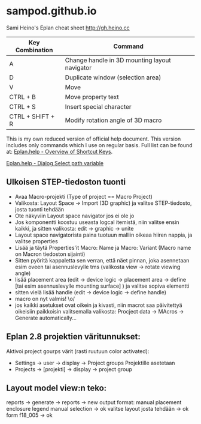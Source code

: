 # sampod.github.io
Sami Heino's Eplan cheat sheet
http://gh.heino.cc

| Key Combination  | Command
| ---------------- | ---
| A                | Change handle in 3D mounting layout navigator
| D                | Duplicate window (selection area)
| V                | Move
| CTRL + B         | Move property text
| CTRL + S         | Insert special character
| CTRL + SHIFT + R | Modify rotation angle of 3D macro

This is my own reduced version of official help document. This version includes only commands which I use on regular basis. Full list can be found at: 
[Eplan.help - Overview of Shortcut Keys](https://www.eplan.help/help/platform/2.7/en-US/help/EPLAN_Help.htm#htm/gededitgui_k_tastaturbefehle.htm#kanchor426).

[Eplan.help - Dialog Select path variable](https://www.eplan.help/help/platform/2.8/en-US/help/EPLAN_Help.htm#htm/modaldialogsdb_d_pfadvariablen.htm)

## Ulkoisen STEP-tiedoston tuonti
- Avaa Macro-projekti (Type of project == Macro Project)
- Valikosta: Layout Space -> Import (3D graphic) ja valitse STEP-tiedosto, josta tuonti tehdään
- Ote näkyviin Layout space navigator jos ei ole jo
- Jos komponentti koostuu useasta logcal itemistä, niin valitse ensin kaikki, ja sitten valikosta: edit -> graphic -> unite
- Layout space navigatorista paina tuotuun malliin oikeaa hiiren nappia, ja valitse properties
- Lisää ja täytä Properties'it Macro: Name ja Macro: Variant (Macro name on Macron tiedoston sijainti)
- Sitten pyöritä kappaletta sen verran, että näet pinnan, joka asennetaan esim oveen tai asennuslevylle tms (valikosta view -> rotate viewing angle)
- lisää placement area (edit -> device logic -> placement area -> define [tai esim asennuslevylle mounting surface] ) ja valitse sopiva elementti 
- sitten vielä lisää handle (edit -> device logic -> define handle)
- macro on nyt valmis! \o/
- jos kaikki asetukset ovat oikein ja kivasti, niin macrot saa päivitettyä oikeisiin paikkoisin valitsemalla valikosta: Procject data -> MAcros -> Generate automatically...

## Eplan 2.8 projektien väritunnukset:
Aktivoi project gourps värit (rasti ruutuun color activated):
- Settings -> user -> display -> Project groups
Projektille asetetaan 
- Projects -> [projekti] -> display -> project group

## Layout model view:n teko:
reports -> generate -> reports -> new
  output format: manual placement
  enclosure legend
  manual selection
  -> ok
valitse layout josta tehdään -> ok
form f18_005 -> ok
